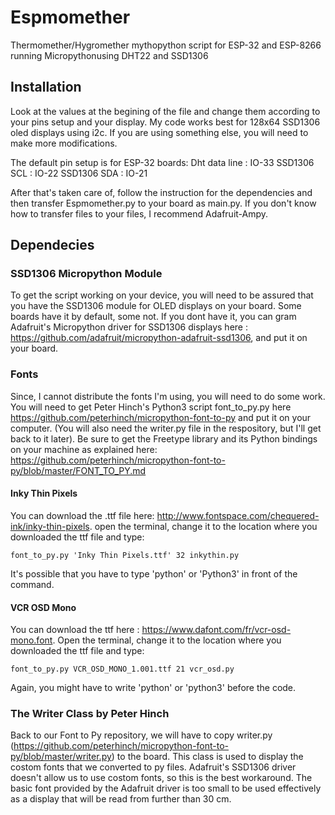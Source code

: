 # Espmomether
Thermomether/Hygromether mythopython script for ESP-32 and ESP-8266 running Micropythonusing DHT22 and SSD1306

## Installation
Look at the values at the begining of the file and change them according to your pins setup and your display. My code works best for 128x64 SSD1306 oled displays using i2c. If you are using something else, you will need to make more modifications.

The default pin setup is for ESP-32 boards:
Dht data line : IO-33
SSD1306 SCL : IO-22
SSD1306 SDA : IO-21

After that's taken care of, follow the instruction for the dependencies and then transfer Espmomether.py to your board as main.py. If you don't know how to transfer files to your files, I recommend Adafruit-Ampy.

## Dependecies
### SSD1306 Micropython Module
To get the script working on your device, you will need to be assured that you have the SSD1306 module for OLED displays on your board. Some boards have it by default, some not. If you dont have it, you can gram Adafruit's Micropython driver for SSD1306 displays here : https://github.com/adafruit/micropython-adafruit-ssd1306, and put it on your board. 

### Fonts

Since, I cannot distribute the fonts I'm using, you will need to do some work. You will need to get Peter Hinch's Python3 script font_to_py.py here https://github.com/peterhinch/micropython-font-to-py and put it on your computer. (You will also need the writer.py file in the respository, but I'll get back to it later). Be sure to get the Freetype library and its Python bindings on your machine as explained here: https://github.com/peterhinch/micropython-font-to-py/blob/master/FONT_TO_PY.md

#### Inky Thin Pixels
You can download the .ttf file here: http://www.fontspace.com/chequered-ink/inky-thin-pixels.
open the terminal, change it to the location where you downloaded the ttf file and type:
```
font_to_py.py 'Inky Thin Pixels.ttf' 32 inkythin.py
```
It's possible that you have to type 'python' or 'Python3' in front of the command.
#### VCR OSD Mono
You can download the ttf here : https://www.dafont.com/fr/vcr-osd-mono.font.
Open the terminal, change it to the location where you downloaded the ttf file and type:
```
font_to_py.py VCR_OSD_MONO_1.001.ttf 21 vcr_osd.py
```
Again, you might have to write 'python' or 'python3' before the code.

### The Writer Class by Peter Hinch
Back to our Font to Py repository, we will have to copy writer.py (https://github.com/peterhinch/micropython-font-to-py/blob/master/writer.py) to the board. This class is used to display the costom fonts that we converted to py files. 
Adafruit's SSD1306 driver doesn't allow us to use costom fonts, so this is the best workaround. The basic font provided by the Adafruit driver is too small to be used effectively as a display that will be read from further than 30 cm.
